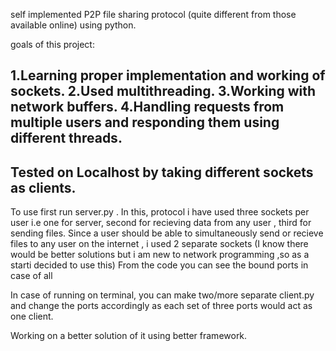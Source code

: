 self implemented P2P file sharing protocol (quite different from those available online) using python.

goals of this project:

1.Learning proper implementation and working of sockets.
2.Used multithreading.
3.Working with network buffers.
4.Handling requests from multiple users and responding them using different threads.
---------
Tested on Localhost by taking different sockets as clients.
---------
To use first run server.py .
In this, protocol i have used three sockets per user i.e one for server, second for recieving data from any user , third for sending files.
Since a user should be able to simultaneously send or recieve files to any user on the internet , i used 2 separate sockets (I know there would be better solutions but i am new to network programming ,so as a starti decided to use this)
From the code you can see the bound ports in case of all

In case of running on terminal, you can make two/more separate client.py and change the ports accordingly as each set of three ports would act as one client.


Working on a better solution of it using better framework.
